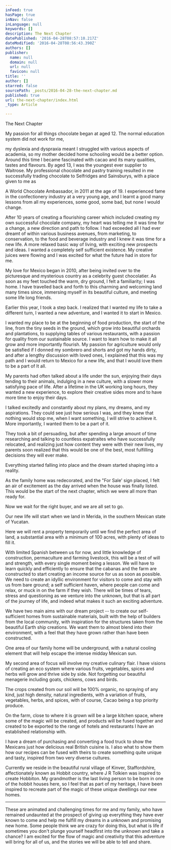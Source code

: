 ```yaml
---
inFeed: true
hasPage: true
inNav: false
inLanguage: null
keywords: []
description: The Next Chapter
datePublished: '2016-04-28T08:57:10.217Z'
dateModified: '2016-04-28T08:56:43.390Z'
authors: []
publisher:
  name: null
  domain: null
  url: null
  favicon: null
title: ''
author: []
starred: false
sourcePath: _posts/2016-04-28-the-next-chapter.md
published: true
url: the-next-chapter/index.html
_type: Article

---
```

The Next Chapter

My passion for all things chocolate began at aged 12\. The normal education system did not work for me,

my dyslexia and dyspraxia meant I struggled with various aspects of academia, so my mother decided home schooling would be a better option. Around this time I became fascinated with cacao and its many qualities, tastes and flavours. By aged 13, I was the youngest ever supplier to Waitrose. My professional chocolate and pastry training resulted in me successfully trading chocolate to Selfridges and Sainsburys, with a place given to me as

A World Chocolate Ambassador, in 2011 at the age of 19\. I experienced fame in the confectionery industry at a very young age, and I learnt a good many lessons from all my experiences, some good, some bad, but none I would change.

After 10 years of creating a flourishing career which included creating my own successful chocolate company, my heart was telling me it was time for a change, a new direction and path to follow. I had exceeded all I had ever dreamt of within various business avenues, from marketing, to conservation, to the food and beverage industry and I knew it was time for a new life. A more relaxed basic way of living, with exciting new prospects and ideas. I wanted a completely self sufficient existence. My creative juices were flowing and I was excited for what the future had in store for me.

My love for Mexico began in 2010, after being invited over to the picturesque and mysterious country as a celebrity guest chocolatier. As soon as my feet touched the warm, dry ground, I felt a familiarity; I was home. I have travelled back and forth to this charming and welcoming land many times since, immersing myself in its beautiful culture, and meeting some life long friends.

Earlier this year, I took a step back. I realized that I wanted my life to take a different turn, I wanted a new adventure, and I wanted it to start in Mexico.

I wanted my place to be at the beginning of food production, the start of the line, from the tiny seeds in the ground, which grow into beautiful orchards and plantations, to supplying tables of various restaurants, with a passion for quality from our sustainable source. I want to learn how to make it all grow and more importantly flourish. My passion for agriculture would only be satisfied if I donned my sombrero and shorts and got my hands dirty, and after a lengthy discussion with loved ones, I explained that this was my path and I would return to Mexico for a new life, and that I would love them to be a part of It all.

My parents had often talked about a life under the sun, enjoying their days tending to their animals, indulging in a new culture, with a slower more satisfying pace of life. After a lifetime in the UK working long hours, they wanted a new experience, to explore their creative sides more and to have more time to enjoy their days.

I talked excitedly and constantly about my plans, my dreams, and my aspirations. They could see just how serious I was, and they knew that nothing would stop me, when I want something, I will strive to achieve it. More importantly, I wanted them to be a part of it.

They took a bit of persuading, but after spending a large amount of time researching and talking to countless expatraites who have successfully relocated, and realizing just how content they were with their new lives, my parents soon realized that this would be one of the best, most fulfilling decisions they will ever make.

Everything started falling into place and the dream started shaping into a reality.

As the family home was redecorated, and the "For Sale' sign placed, I felt an air of excitement as the day arrived when the house was finally listed. This would be the start of the next chapter, which we were all more than ready for.

Now we wait for the right buyer, and we are all set to go.

Our new life will start when we land in Merida, in the southern Mexican state of Yucatan.

Here we will rent a property temporarily until we find the perfect area of land, a substantial area with a minimum of 100 acres, with plenty of ideas to fill it.

With limited Spanish between us for now, and little knowledge of construction, permaculture and farming livestock, this will be a test of will and strength, with every single moment being a lesson. We will have to learn quickly and efficiently to ensure that the cabanas and the farm are constructed to start creating an income source for us as soon as possible. We need to create an idyllic environment for visitors to come and stay with us from bare ground; a self sufficient haven, where people can come and relax, or muck in on the farm if they wish. There will be times of tears, stress and questioning as we venture into the unknown, but that is all part of the journey of life, and indeed what makes it such an exciting adventure.

We have two main aims with our dream project -- to create our self-sufficient homes from sustainable materials, built with the help of builders from the local community, with inspiration for the structures taken from the beautiful Earth ship creations. We want them to almost blend into their environment, with a feel that they have grown rather than have been constructed.

One area of our family home will be underground, with a natural cooling element that will help escape the intense midday Mexican sun.

My second area of focus will involve my creative culinary flair. I have visions of creating an eco system where various fruits, vegetables, spices and herbs will grow and thrive side by side. Not forgetting our beautiful menagerie including goats, chickens, cows and birds. 

The crops created from our soil will be 100% organic, no spraying of any kind, just high density, natural ingredients, with a variation of fruits, vegetables, herbs, and spices, with of course, Cacao being a top priority produce.

On the farm, close to where it is grown will be a large kitchen space, where some of the magic will be created, and products will be fused together and created to be exported to the range of hotels and restaurants I have an established relationship with.

I have a dream of purchasing and converting a food truck to show the Mexicans just how delicious real British cuisine is. I also what to show them how our recipes can be fused with theirs to create something quite unique and tasty, inspired from two very diverse cultures.

Currently we reside in the beautiful rural village of Kinver, Staffordshire, affectionately known as Hobbit country, where J R Tolkien was inspired to create Hobbiton. My grandmother is the last living person to be born in one of the hobbit houses here, so I feel that as part of my heritage, I have been inspired to recreate part of the magic of these unique dwellings our new homes. 

____

These are animated and challenging times for me and my family, who have remained undaunted at the prospect of giving up everything they have ever known to come and help me fulfill my dreams in a unknown and promising new home. Some people think we are crazy for doing this, but what is life if sometimes you don't plunge yourself headfirst into the unknown and take a chance? I am excited for the flow of magic and creativity that this adventure will bring for all of us, and the stories we will be able to tell and share.